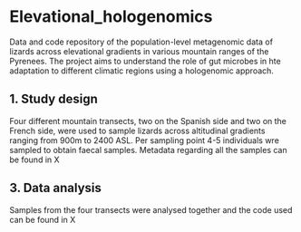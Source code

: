 # Elevational_hologenomics

Data and code repository of the population-level metagenomic data of lizards across elevational gradients in various mountain ranges of the Pyrenees. The project aims to understand the role of gut microbes in hte adaptation to different climatic regions using a hologenomic approach.

## 1. Study design

Four different mountain transects, two on the Spanish side and two on the French side, were used to sample lizards across altitudinal gradients ranging from 900m to 2400 ASL. Per sampling point 4-5 individuals wre sampled to obtain faecal samples.
Metadata regarding all the samples can be found in X

## 3. Data analysis

Samples from the four transects were analysed together and the code used can be found in X
